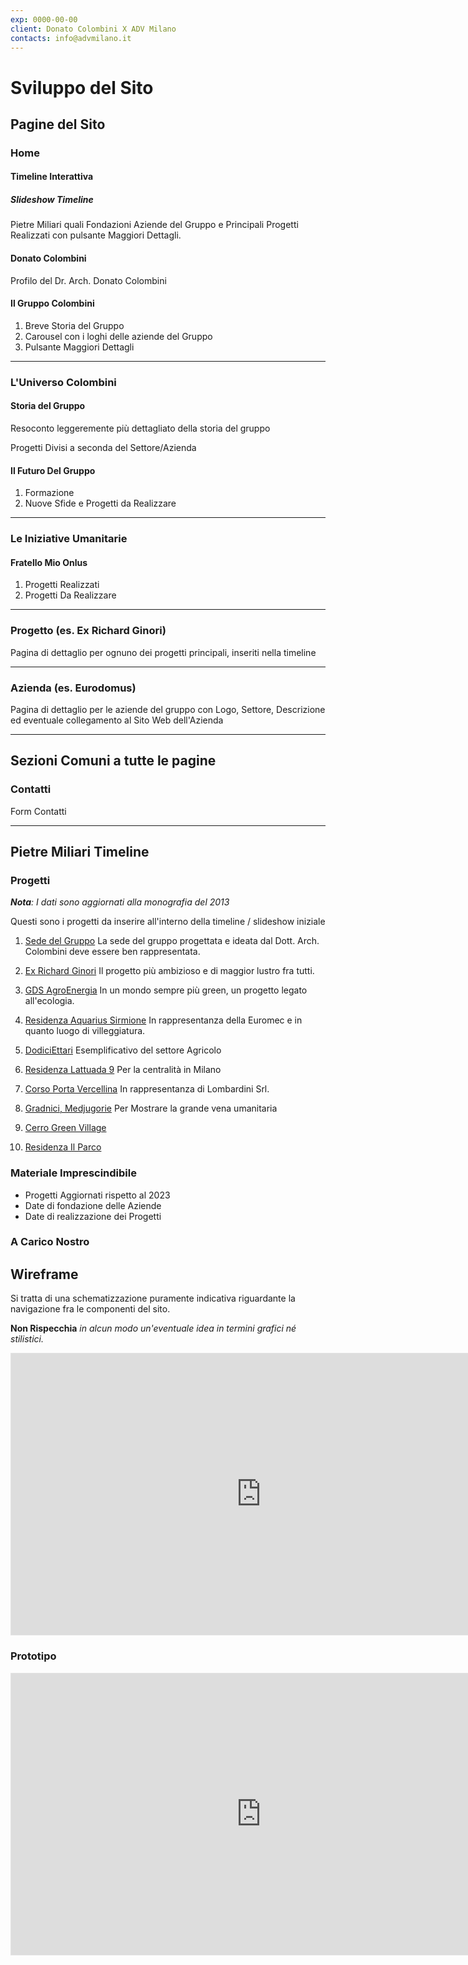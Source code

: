 ```yaml
---
exp: 0000-00-00
client: Donato Colombini X ADV Milano
contacts: info@advmilano.it
---
```


# Sviluppo del Sito

## Pagine del Sito

### Home

#### Timeline Interattiva

##### Slideshow Timeline

Pietre Miliari quali Fondazioni Aziende del Gruppo e Principali Progetti Realizzati con pulsante Maggiori Dettagli.

#### Donato Colombini

Profilo del Dr. Arch. Donato Colombini

#### Il Gruppo Colombini

1. Breve Storia del Gruppo
2. Carousel con i loghi delle aziende del Gruppo
3. Pulsante Maggiori Dettagli

---

### L'Universo Colombini

#### Storia del Gruppo

Resoconto leggeremente più dettagliato della storia del gruppo

Progetti Divisi a seconda del Settore/Azienda

#### Il Futuro Del Gruppo

1. Formazione
2. Nuove Sfide e Progetti da Realizzare

---

### Le Iniziative Umanitarie

#### Fratello Mio Onlus

1. Progetti Realizzati
2. Progetti Da Realizzare

---

### Progetto (es. Ex Richard Ginori)

Pagina di dettaglio per ognuno dei progetti principali, inseriti nella timeline

---

### Azienda (es. Eurodomus)

Pagina di dettaglio per le aziende del gruppo con Logo,
Settore, Descrizione ed eventuale collegamento al Sito Web dell'Azienda

---

## Sezioni Comuni a tutte le pagine

### Contatti

Form Contatti

---

## Pietre Miliari Timeline

### Progetti

_**Nota**: I dati sono aggiornati alla monografia del 2013_

Questi sono i progetti da inserire all'interno della timeline / slideshow iniziale

1. [Sede del Gruppo](./Monography.md#ospedaletto-lodigiano-lodi)
   La sede del gruppo progettata e ideata dal Dott. Arch. Colombini deve essere ben rappresentata.

2. [Ex Richard Ginori](./Monography.md#milano-alzaia-naviglio-grande-area-ex-richard-ginori)
   Il progetto più ambizioso e di maggior lustro fra tutti.

3. [GDS AgroEnergia](./Monography.md#livraga-lodi--gds-agroenergia-srl)
   In un mondo sempre più green, un progetto legato all'ecologia.

4. [Residenza Aquarius Sirmione](./Monography.md#punta-grò-sirmione-residenza-aquarius-sirmione)
   In rappresentanza della Euromec e in quanto luogo di villeggiatura.

5. [DodiciEttari](./Monography.md#santa-paolina-avellino--dodiciettari)
   Esemplificativo del settore Agricolo

6. [Residenza Lattuada 9](./Monography.md#milano-via-lattuada-9)
   Per la centralità in Milano

7. [Corso Porta Vercellina](./Monography.md#milano-corso-di-porta-vercellina-angolo-via-gb-vico)
   In rappresentanza di Lombardini Srl.

8. [Gradnici, Medjugorie](./Monography.md#fraz-gradnici-medjugorje-bosnia-herzegovina)
   Per Mostrare la grande vena umanitaria

9. [Cerro Green Village](./Monography.md#cerro-maggiore-via-di-vittorio-ang-via-iv-novembre)
10. [Residenza Il Parco](./Monography.md#lainate-via-a-manzoni)

### Materiale Imprescindibile

- Progetti Aggiornati rispetto al 2023
- Date di fondazione delle Aziende
- Date di realizzazione dei Progetti

### A Carico Nostro

<!-- - Supporti visivi quali immagini, video, etc. (anche di repertorio) -->

## Wireframe

Si tratta di una schematizzazione puramente indicativa riguardante la navigazione fra le componenti del sito.

**Non Rispecchia** _in alcun modo un'eventuale idea in termini grafici né stilistici._

<iframe style="border: 1px solid rgba(0, 0, 0, 0.1);" width="800" height="450" src="https://www.figma.com/embed?embed_host=share&url=https%3A%2F%2Fwww.figma.com%2Ffile%2FtYtKu0G0qUy7e2HRqUOrlH%2FColombini-Wireframe%3Ftype%3Ddesign%26node-id%3D0%253A1%26t%3DromIxsn5DFRFibuf-1" allowfullscreen></iframe>

### Prototipo

<iframe style="border: 1px solid rgba(0, 0, 0, 0.1);" width="800" height="450" src="https://www.figma.com/embed?embed_host=share&url=https%3A%2F%2Fwww.figma.com%2Ffile%2FtYtKu0G0qUy7e2HRqUOrlH%2FColombini-Wireframe%3Ftype%3Ddesign%26node-id%3D0%253A1%26t%3DSUvBl5yLIXShVsxw-1" allowfullscreen></iframe>
